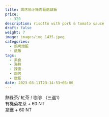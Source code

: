 ```yaml
---
title: 焗烤茄汁豬肉菘菇燉飯
price:
  - 320
description: risotto with pork & tomato sauce
draft: false
weight: 7
image: images/img_1435.jpeg
categories:
  - 焗烤燉飯
  - 燉飯
tags:
  - 素食
  - 海鮮
  - 辣度
  - 焗烤
  - 燉飯
date: 2023-08-11T23:14:53+08:00
---
```



  熱綠茶/ 紅茶 / 咖啡 （三選1）   
  有機菊花茶 + 60 NT  
  拿鐵 + 60 NT  